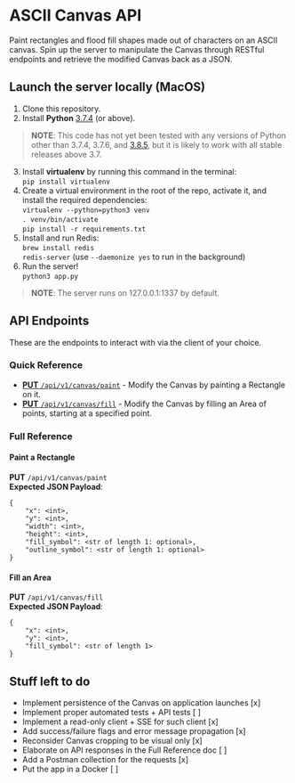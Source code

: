 # ASCII Canvas API

Paint rectangles and flood fill shapes made out of characters on an ASCII canvas.
Spin up the server to manipulate the Canvas through RESTful endpoints and retrieve the modified Canvas back as a JSON.

## Launch the server locally (MacOS)

1. Clone this repository.
2. Install **Python** [3.7.4](https://www.python.org/ftp/python/3.7.4/python-3.7.4-macosx10.6.pkg) (or above).
> **NOTE**: This code has not yet been tested with any versions of Python other than 3.7.4, 3.7.6, and [3.8.5](https://www.python.org/downloads/release/python-385/), but it is likely to work with all stable releases above 3.7.
3. Install **virtualenv** by running this command in the terminal:  
 `pip install virtualenv`
4.  Create a virtual environment in the root of the repo, activate it, and install the required dependencies:  
`virtualenv --python=python3 venv`  
`. venv/bin/activate`  
`pip install -r requirements.txt`  
5. Install and run Redis:  
`brew install redis`  
`redis-server` (use `--daemonize yes` to run in the background)  
5. Run the server!  
`python3 app.py`
> **NOTE**: The server runs on 127.0.0.1:1337 by default.

## API Endpoints

These are the endpoints to interact with via the client of your choice.
### Quick Reference
* [**PUT** `/api/v1/canvas/paint`](#paint-a-rectangle) - Modify the Canvas by painting a Rectangle on it.
* [**PUT** `/api/v1/canvas/fill`](#fill-an-area) - Modify the Canvas by filling an Area of points, starting at a specified point.

### Full Reference
#### Paint a Rectangle
**PUT** `/api/v1/canvas/paint`  
**Expected JSON Payload**:  
```
{
    "x": <int>,
    "y": <int>,
    "width": <int>,
    "height": <int>,
    "fill_symbol": <str of length 1: optional>,
    "outline_symbol": <str of length 1: optional>
}
```

#### Fill an Area
**PUT** `/api/v1/canvas/fill`  
**Expected JSON Payload**:  
```
{
    "x": <int>,
    "y": <int>,
    "fill_symbol": <str of length 1>
}
```

## Stuff left to do
- Implement persistence of the Canvas on application launches [x]
- Implement proper automated tests + API tests                [ ]
- Implement a read-only client + SSE for such client          [x]
- Add success/failure flags and error message propagation     [x]
- Reconsider Canvas cropping to be visual only                [x]
- Elaborate on API responses in the Full Reference doc        [ ]
- Add a Postman collection for the requests                   [x]
- Put the app in a Docker                                     [ ]

